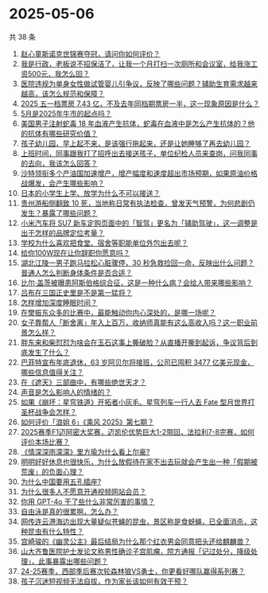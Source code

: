 # 2025-05-06

共 38 条

<!-- BEGIN -->
<!-- 最后更新时间 Tue May 06 2025 06:14:42 GMT+0800 (China Standard Time) -->

1. [赵心童斯诺克世锦赛夺冠，请问你如何评价？](https://www.zhihu.com/question/1902560709012878000)
1. [我是行政，老板说不招保洁了，让我一个月打扫一次厕所和会议室，给我涨工资500元，我怎么回？](https://www.zhihu.com/question/1902315003505270800)
1. [医院违规为单身女性做试管婴儿引争议，反映了哪些问题？辅助生育需求越来越高，该怎么规范和保障？](https://www.zhihu.com/question/1902733400588117800)
1. [2025 五一档票房 7.43 亿，不及去年同档期票房一半，这一现象原因是什么？](https://www.zhihu.com/question/1902835234510214400)
1. [5月是2025年牛市的起点吗？](https://www.zhihu.com/question/1898639747859079400)
1. [美国男子注射蛇毒 18 年血液产生抗体，蛇毒在血液中是怎么产生抗体的？他的抗体有哪些研究价值？](https://www.zhihu.com/question/1902414257561232400)
1. [孩子幼儿园，早上起不来，是该强行拖起来，还是让她睡够了再去幼儿园？](https://www.zhihu.com/question/13172991603)
1. [上班时间，同事跟我打了招呼出去接送孩子，单位纪检人员来查岗，问我同事的去向，我该怎么回答？](https://www.zhihu.com/question/1893604900925077000)
1. [沙特领衔多个产油国加速增产，增产幅度和速度超出市场预期，如果原油价格战爆发，会产生哪些影响？](https://www.zhihu.com/question/1902433815466600000)
1. [日本的小学生上学、放学为什么不可以接送？](https://www.zhihu.com/question/5900994708)
1. [贵州游船侧翻致 10 死，当地称日常有执法检查，曾发天气预警，为何悲剧仍发生？暴露了哪些问题？](https://www.zhihu.com/question/1902679450086237400)
1. [小米汽车将 SU7 新车定购页面中的「智驾」更名为「辅助驾驶」，这一调整是出于怎样的品牌定位考量？](https://www.zhihu.com/question/1902406018308211700)
1. [学校为什么喜欢把食堂、宿舍等职能单位外包出去呢？](https://www.zhihu.com/question/1899419117401929700)
1. [给你100W现在让你辞职你愿意吗？](https://www.zhihu.com/question/1898384280918423300)
1. [湖北江陵一男子跑马拉松心脏骤停，30 秒急救捡回一命，反映出什么问题？普通人怎么判断身体条件是否合适？](https://www.zhihu.com/question/1902078766752170200)
1. [比尔·盖茨被曝患阿斯伯格综合征，这是一种什么病？会给人带来哪些影响？](https://www.zhihu.com/question/1901715604848731000)
1. [吕布在三国正史里是不是第一猛将？](https://www.zhihu.com/question/605192875)
1. [怎样增加深度睡眠时间？](https://www.zhihu.com/question/23273243)
1. [在樊振东众多的比赛中，最能触动你内心深处的，是哪一场呢？](https://www.zhihu.com/question/1902158287337665000)
1. [女子靠帮人「断舍离」年入上百万，收纳师真能有这么高收入吗？这一职业前景怎么样？](https://www.zhihu.com/question/1902404497248056800)
1. [胖东来和柴怼怼为啥会在玉石这事上撕破脸？从直播开撕到起诉，争议背后到底发生了什么？](https://www.zhihu.com/question/1901421616153499100)
1. [巴菲特宣布年底退休，63 岁阿贝尔将接班，公司已囤积 3477 亿美元现金，哪些信息值得关注？](https://www.zhihu.com/question/1902313765539668500)
1. [在《遮天》三部曲中，有哪些绝世天才？](https://www.zhihu.com/question/541593177)
1. [声音是怎么影响人的情绪的？](https://www.zhihu.com/question/1901017819027584500)
1. [如果《崩坏：星穹铁道》开拓者小灰毛、星穹列车一行人去 Fate 型月世界打圣杯战争会怎样？](https://www.zhihu.com/question/1902155541649793000)
1. [如何评价「浪姐 6」《乘风 2025》第七期？](https://www.zhihu.com/question/1901680245372875300)
1. [2025赛季F1迈阿密大奖赛，迈凯伦优势巨大1-2带回，法拉利7-8完赛，如何评价本场比赛？](https://www.zhihu.com/question/1902623098211116500)
1. [《情深深雨濛濛》里方瑜为什么看上尔豪?](https://www.zhihu.com/question/663501446)
1. [明明好好休息也很快乐，为什么放假待在家不出去玩就会产生出一种「假期被荒废」的负面心理？](https://www.zhihu.com/question/1899937390069507600)
1. [为什么中国要用五孔插座?](https://www.zhihu.com/question/333776081)
1. [为什么很多人不愿意开通视频网站会员？](https://www.zhihu.com/question/63880227)
1. [你用 GPT-4o 干了些什么非常厉害的事情？](https://www.zhihu.com/question/658844340)
1. [自由泳是真的很累啊，怎么办？](https://www.zhihu.com/question/665922352)
1. [网传连云港海边出现大量疑似苍蝇的昆虫，景区称是食蚜蝇，已全面消杀，这种昆虫有什么特性？](https://www.zhihu.com/question/1902031128044463900)
1. [宫崎骏的《幽灵公主》最后结局为什么那个红衣男会同意把头还给麒麟兽？](https://www.zhihu.com/question/60106974)
1. [山大齐鲁医院护士发论文称男性确诊子宫肌瘤，院方通报「记过处分，降级处理」，此事暴露出哪些问题？](https://www.zhihu.com/question/1902727645462001000)
1. [24-25赛季，西部季后赛次轮森林狼VS勇士，你更看好哪队赢得系列赛？](https://www.zhihu.com/question/1902681272041595400)
1. [孩子沉迷短视频无法自拔，作为家长该如何有效干预？](https://www.zhihu.com/question/1902742048831959000)

<!-- END -->
